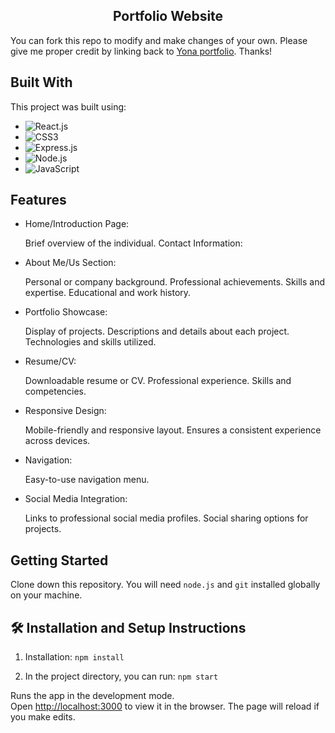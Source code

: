
<h2 align="center">
  Portfolio Website<br/>
  <a href="/" target="_blank"></a>
</h2>

You can fork this repo to modify and make changes of your own. Please give me proper credit by linking back to [Yona portfolio](https://https://github.com/Natanwotatu). Thanks!

## Built With

This project was built using:
  - ![React.js](https://img.shields.io/badge/React-%2320232A.svg?&style=for-the-badge&logo=react&logoColor=61DAFB)
  - ![CSS3](https://img.shields.io/badge/CSS3-%231572B6.svg?&style=for-the-badge&logo=css3&logoColor=white)
  - ![Express.js](https://img.shields.io/badge/Express.js-%23404D59.svg?&style=for-the-badge&logo=express&logoColor=white)
   - ![Node.js](https://img.shields.io/badge/Node.js-%2343853D.svg?&style=for-the-badge&logo=node.js&logoColor=white)
  - ![JavaScript](https://img.shields.io/badge/JavaScript-%23F7DF1E.svg?&style=for-the-badge&logo=javascript&logoColor=black)


## Features
- Home/Introduction Page:

  Brief overview of the individual.
  Contact Information:
  
- About Me/Us Section:

  Personal or company background.
  Professional achievements.
  Skills and expertise.
  Educational and work history.
  
- Portfolio Showcase:

  Display of projects.
  Descriptions and details about each project.
  Technologies and skills utilized.
  
- Resume/CV:

  Downloadable resume or CV.
  Professional experience.
  Skills and competencies.
 
- Responsive Design:

  Mobile-friendly and responsive layout.
  Ensures a consistent experience across devices.
  
- Navigation:

  Easy-to-use navigation menu.

- Social Media Integration:

  Links to professional social media profiles.
  Social sharing options for projects.


## Getting Started

Clone down this repository. You will need `node.js` and `git` installed globally on your machine.

## 🛠 Installation and Setup Instructions

1. Installation: `npm install`

2. In the project directory, you can run: `npm start`

Runs the app in the development mode.\
Open [http://localhost:3000](http://localhost:3000) to view it in the browser.
The page will reload if you make edits.





